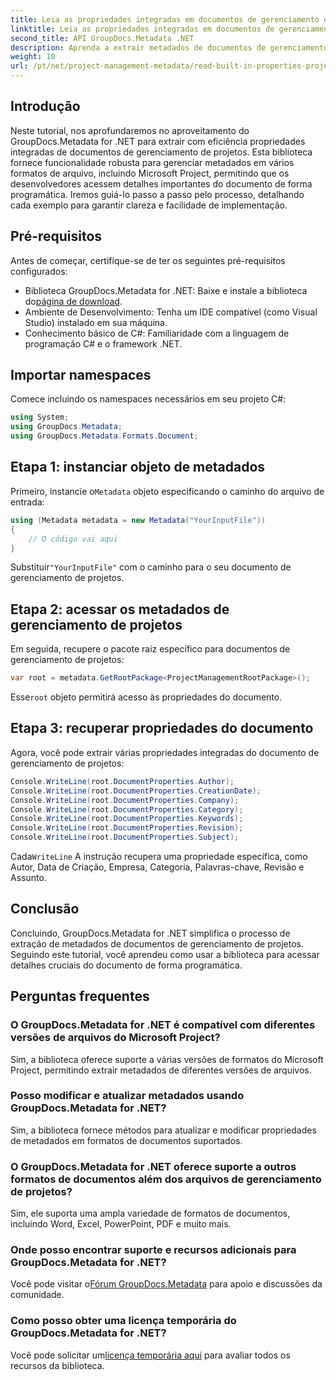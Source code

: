 ```yaml
---
title: Leia as propriedades integradas em documentos de gerenciamento de projetos .NET
linktitle: Leia as propriedades integradas em documentos de gerenciamento de projetos .NET
second_title: API GroupDocs.Metadata .NET
description: Aprenda a extrair metadados de documentos de gerenciamento de projetos usando GroupDocs.Metadata for .NET. Aprimore seus recursos de processamento de documentos.
weight: 10
url: /pt/net/project-management-metadata/read-built-in-properties-project-management-documents/
---
```

## Introdução
Neste tutorial, nos aprofundaremos no aproveitamento do GroupDocs.Metadata for .NET para extrair com eficiência propriedades integradas de documentos de gerenciamento de projetos. Esta biblioteca fornece funcionalidade robusta para gerenciar metadados em vários formatos de arquivo, incluindo Microsoft Project, permitindo que os desenvolvedores acessem detalhes importantes do documento de forma programática. Iremos guiá-lo passo a passo pelo processo, detalhando cada exemplo para garantir clareza e facilidade de implementação.
## Pré-requisitos
Antes de começar, certifique-se de ter os seguintes pré-requisitos configurados:
-  Biblioteca GroupDocs.Metadata for .NET: Baixe e instale a biblioteca do[página de download](https://releases.groupdocs.com/metadata/net/).
- Ambiente de Desenvolvimento: Tenha um IDE compatível (como Visual Studio) instalado em sua máquina.
- Conhecimento básico de C#: Familiaridade com a linguagem de programação C# e o framework .NET.

## Importar namespaces
Comece incluindo os namespaces necessários em seu projeto C#:
```csharp
using System;
using GroupDocs.Metadata;
using GroupDocs.Metadata.Formats.Document;
```
## Etapa 1: instanciar objeto de metadados
 Primeiro, instancie o`Metadata` objeto especificando o caminho do arquivo de entrada:
```csharp
using (Metadata metadata = new Metadata("YourInputFile"))
{
    // O código vai aqui
}
```
 Substituir`"YourInputFile"` com o caminho para o seu documento de gerenciamento de projetos.
## Etapa 2: acessar os metadados de gerenciamento de projetos
Em seguida, recupere o pacote raiz específico para documentos de gerenciamento de projetos:
```csharp
var root = metadata.GetRootPackage<ProjectManagementRootPackage>();
```
Esse`root` objeto permitirá acesso às propriedades do documento.
## Etapa 3: recuperar propriedades do documento
Agora, você pode extrair várias propriedades integradas do documento de gerenciamento de projetos:
```csharp
Console.WriteLine(root.DocumentProperties.Author);
Console.WriteLine(root.DocumentProperties.CreationDate);
Console.WriteLine(root.DocumentProperties.Company);
Console.WriteLine(root.DocumentProperties.Category);
Console.WriteLine(root.DocumentProperties.Keywords);
Console.WriteLine(root.DocumentProperties.Revision);
Console.WriteLine(root.DocumentProperties.Subject);
```
 Cada`WriteLine` A instrução recupera uma propriedade específica, como Autor, Data de Criação, Empresa, Categoria, Palavras-chave, Revisão e Assunto.

## Conclusão
Concluindo, GroupDocs.Metadata for .NET simplifica o processo de extração de metadados de documentos de gerenciamento de projetos. Seguindo este tutorial, você aprendeu como usar a biblioteca para acessar detalhes cruciais do documento de forma programática.

## Perguntas frequentes
### O GroupDocs.Metadata for .NET é compatível com diferentes versões de arquivos do Microsoft Project?
Sim, a biblioteca oferece suporte a várias versões de formatos do Microsoft Project, permitindo extrair metadados de diferentes versões de arquivos.
### Posso modificar e atualizar metadados usando GroupDocs.Metadata for .NET?
Sim, a biblioteca fornece métodos para atualizar e modificar propriedades de metadados em formatos de documentos suportados.
### O GroupDocs.Metadata for .NET oferece suporte a outros formatos de documentos além dos arquivos de gerenciamento de projetos?
Sim, ele suporta uma ampla variedade de formatos de documentos, incluindo Word, Excel, PowerPoint, PDF e muito mais.
### Onde posso encontrar suporte e recursos adicionais para GroupDocs.Metadata for .NET?
 Você pode visitar o[Fórum GroupDocs.Metadata](https://forum.groupdocs.com/c/metadata/14) para apoio e discussões da comunidade.
### Como posso obter uma licença temporária do GroupDocs.Metadata for .NET?
 Você pode solicitar um[licença temporária aqui](https://purchase.groupdocs.com/temporary-license/) para avaliar todos os recursos da biblioteca.